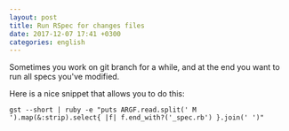 ```yaml
---
layout: post
title: Run RSpec for changes files
date: 2017-12-07 17:41 +0300
categories: english
---
```


Sometimes you work on git branch for a while, and at the end you want to run all specs you've modified.

Here is a nice snippet that allows you to do this:

```
gst --short | ruby -e "puts ARGF.read.split(' M ').map(&:strip).select{ |f| f.end_with?('_spec.rb') }.join(' ')"
```
